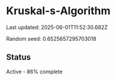 # Kruskal-s-Algorithm

Last updated: 2025-06-01T11:52:30.682Z

Random seed: 0.6525657295703018

## Status

Active - 86% complete